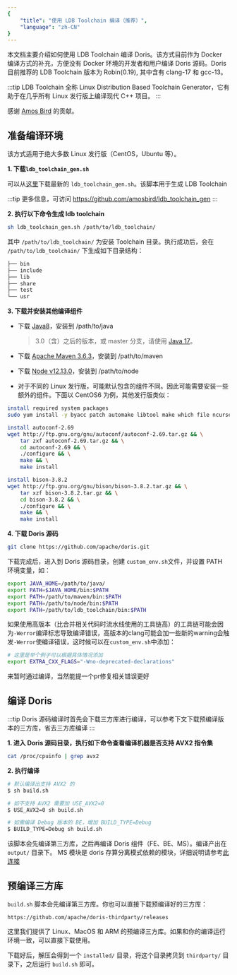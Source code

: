 ```yaml
---
{
    "title": "使用 LDB Toolchain 编译（推荐）",
    "language": "zh-CN"
}
---
```


<!-- 
Licensed to the Apache Software Foundation (ASF) under one
or more contributor license agreements.  See the NOTICE file
distributed with this work for additional information
regarding copyright ownership.  The ASF licenses this file
to you under the Apache License, Version 2.0 (the
"License"); you may not use this file except in compliance
with the License.  You may obtain a copy of the License at

  http://www.apache.org/licenses/LICENSE-2.0

Unless required by applicable law or agreed to in writing,
software distributed under the License is distributed on an
"AS IS" BASIS, WITHOUT WARRANTIES OR CONDITIONS OF ANY
KIND, either express or implied.  See the License for the
specific language governing permissions and limitations
under the License.
-->

本文档主要介绍如何使用 LDB Toolchain 编译 Doris。该方式目前作为 Docker 编译方式的补充，方便没有 Docker 环境的开发者和用户编译 Doris 源码。Doris 目前推荐的 LDB Toolchain 版本为 Robin(0.19), 其中含有 clang-17 和 gcc-13。

:::tip
LDB Toolchain 全称 Linux Distribution Based Toolchain Generator，它有助于在几乎所有 Linux 发行版上编译现代 C++ 项目。
:::

感谢 [Amos Bird](https://github.com/amosbird) 的贡献。

## 准备编译环境

该方式适用于绝大多数 Linux 发行版（CentOS，Ubuntu 等）。

**1. 下载`ldb_toolchain_gen.sh`**

可以从[这里](https://github.com/amosbird/ldb_toolchain_gen/releases)下载最新的 `ldb_toolchain_gen.sh`。该脚本用于生成 LDB Toolchain

:::tip
更多信息，可访问 <https://github.com/amosbird/ldb_toolchain_gen>
:::

**2. 执行以下命令生成 ldb toolchain**

```bash
sh ldb_toolchain_gen.sh /path/to/ldb_toolchain/
```

其中 `/path/to/ldb_toolchain/` 为安装 Toolchain 目录。执行成功后，会在 `/path/to/ldb_toolchain/` 下生成如下目录结构：

```bash
├── bin
├── include
├── lib
├── share
├── test
└── usr
```

**3. 下载并安装其他编译组件**

- 下载 [Java8](https://doris-thirdparty-1308700295.cos.ap-beijing.myqcloud.com/tools/jdk-8u391-linux-x64.tar.gz)，安装到 /path/to/java

    > 3.0（含）之后的版本，或 master 分支，请使用 [Java 17](https://download.oracle.com/java/17/archive/jdk-17.0.10_linux-x64_bin.tar.gz)。

- 下载 [Apache Maven 3.6.3](https://doris-thirdparty-repo.bj.bcebos.com/thirdparty/apache-maven-3.6.3-bin.tar.gz)，安装到 /path/to/maven

- 下载 [Node v12.13.0](https://doris-thirdparty-repo.bj.bcebos.com/thirdparty/node-v12.13.0-linux-x64.tar.gz)，安装到 /path/to/node

- 对于不同的 Linux 发行版，可能默认包含的组件不同。因此可能需要安装一些额外的组件。下面以 CentOS6 为例，其他发行版类似：

```bash
install required system packages
sudo yum install -y byacc patch automake libtool make which file ncurses-devel gettext-devel unzip bzip2 zip util-linux wget git python2

install autoconf-2.69
wget http://ftp.gnu.org/gnu/autoconf/autoconf-2.69.tar.gz && \
    tar zxf autoconf-2.69.tar.gz && \
    cd autoconf-2.69 && \
    ./configure && \
    make && \
    make install

install bison-3.8.2
wget http://ftp.gnu.org/gnu/bison/bison-3.8.2.tar.gz && \
    tar xzf bison-3.8.2.tar.gz && \
    cd bison-3.8.2 && \
    ./configure && \
    make && \
    make install
```

**4. 下载 Doris 源码**

```bash
git clone https://github.com/apache/doris.git
```

下载完成后，进入到 Doris 源码目录，创建 `custom_env.sh`文件，并设置 PATH 环境变量，如：

```bash
export JAVA_HOME=/path/to/java/
export PATH=$JAVA_HOME/bin:$PATH
export PATH=/path/to/maven/bin:$PATH
export PATH=/path/to/node/bin:$PATH
export PATH=/path/to/ldb_toolchain/bin:$PATH
```

如果使用高版本（比合并相关代码时流水线使用的工具链高）的工具链可能会因为`-Werror`编译标志导致编译错误，高版本的clang可能会加一些新的warning会触发`-Werror`使编译错误，这时候可以在`custom_env.sh`中添加：

```bash
# 这里是举个例子可以根据具体情况添加
export EXTRA_CXX_FLAGS="-Wno-deprecated-declarations"
```

来暂时通过编译，当然能提一个pr修复相关错误更好
## 编译 Doris

:::tip
Doris 源码编译时首先会下载三方库进行编译，可以参考下文下载预编译版本的三方库，省去三方库编译
:::

**1.  进入 Doris 源码目录，执行如下命令查看编译机器是否支持 AVX2 指令集**

```bash
cat /proc/cpuinfo | grep avx2
```

**2.  执行编译**

```bash
# 默认编译出支持 AVX2 的
$ sh build.sh

# 如不支持 AVX2 需要加 USE_AVX2=0
$ USE_AVX2=0 sh build.sh

# 如需编译 Debug 版本的 BE，增加 BUILD_TYPE=Debug
$ BUILD_TYPE=Debug sh build.sh
```

该脚本会先编译第三方库，之后再编译 Doris 组件（FE、BE、MS）。编译产出在 `output/` 目录下。
MS 模块是 doris 存算分离模式依赖的模块，详细说明请参考[此连接](../../../docusaurus-plugin-content-docs/current/compute-storage-decoupled/compilation-and-deployment)

## 预编译三方库

`build.sh` 脚本会先编译第三方库。你也可以直接下载预编译好的三方库：

```Plain
https://github.com/apache/doris-thirdparty/releases
```

这里我们提供了 Linux、MacOS 和 ARM 的预编译三方库。如果和你的编译运行环境一致，可以直接下载使用。

下载好后，解压会得到一个 `installed/` 目录，将这个目录拷贝到 `thirdparty/` 目录下，之后运行 `build.sh` 即可。
